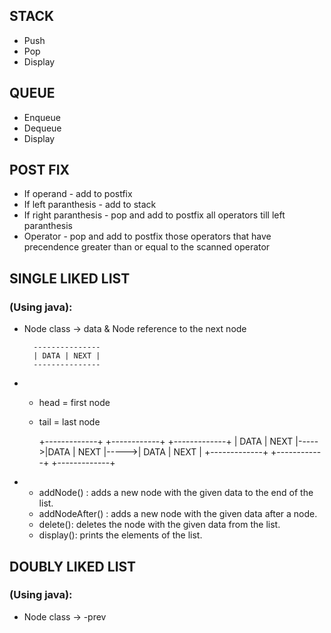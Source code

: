 ## **STACK** 
* Push
* Pop
* Display

## **QUEUE**
* Enqueue
* Dequeue
* Display
## **POST FIX**
* If operand - add to postfix
* If left paranthesis - add to stack
* If right paranthesis - pop and add to postfix all operators till left paranthesis
* Operator - pop and add to postfix those operators that have precendence greater than or equal to the scanned operator

## **SINGLE LIKED LIST**
### (Using java):
* Node class -> data & Node reference to the next node

        ---------------
        | DATA | NEXT |
        ---------------

* 
    - head = first node
    - tail = last node

        +-------------+      +------------+      +-------------+
        | DATA | NEXT |----->|DATA | NEXT |----->| DATA | NEXT |
        +-------------+      +------------+      +-------------+     
         

* 
    - addNode() : adds a new node with the given data to the end of the list.
    - addNodeAfter() : adds a new node with the given data after a node.
    - delete(): deletes the node with the given data from the list.
    - display(): prints the elements of the list.

## **DOUBLY LIKED LIST**
### (Using java):
* Node class -> -prev